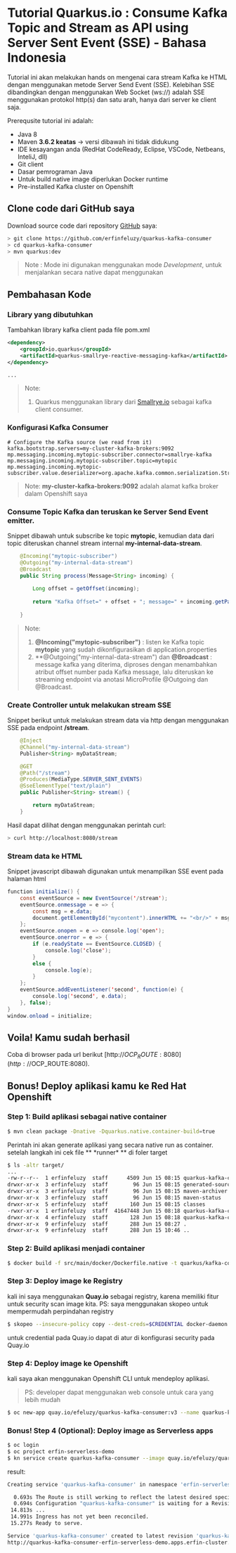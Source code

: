 # Tutorial Quarkus.io : Consume Kafka Topic and Stream as API using Server Sent Event (SSE) - Bahasa Indonesia

Tutorial ini akan melakukan hands on mengenai cara stream Kafka ke HTML dengan menggunakan metode Server Send Event (SSE).
Kelebihan SSE dibandingkan dengan menggunakan Web Socket (ws://) adalah SSE menggunakan protokol http(s) dan satu arah, hanya dari server ke client saja.


Prerequsite tutorial ini adalah:
- Java 8 
- Maven **3.6.2 keatas** -> versi dibawah ini tidak didukung
- IDE kesayangan anda (RedHat CodeReady, Eclipse, VSCode, Netbeans, InteliJ, dll)
- Git client
- Dasar pemrograman Java
- Untuk build native image diperlukan Docker runtime
- Pre-installed Kafka cluster on Openshift 


## Clone code dari GitHub saya
Download source code dari repository [GitHub](https://github.com/erfinfeluzy/quarkus-kafka-consumer.git) saya:
```bash
> git clone https://github.com/erfinfeluzy/quarkus-kafka-consumer
> cd quarkus-kafka-consumer
> mvn quarkus:dev
```
> Note : Mode ini digunakan menggunakan mode *Development*, untuk menjalankan secara native dapat menggunakan


## Pembahasan Kode

### Library yang dibutuhkan
Tambahkan library kafka client pada file pom.xml
```xml
<dependency>
	<groupId>io.quarkus</groupId>
	<artifactId>quarkus-smallrye-reactive-messaging-kafka</artifactId>
</dependency>

...


```
> Note:
> 1. Quarkus menggunakan library dari [Smallrye.io](https://smallrye.io/) sebagai kafka client consumer.

### Konfigurasi Kafka Consumer
```properties
# Configure the Kafka source (we read from it)
kafka.bootstrap.servers=my-cluster-kafka-brokers:9092
mp.messaging.incoming.mytopic-subscriber.connector=smallrye-kafka
mp.messaging.incoming.mytopic-subscriber.topic=mytopic
mp.messaging.incoming.mytopic-subscriber.value.deserializer=org.apache.kafka.common.serialization.StringDeserializer
```
> Note: **my-cluster-kafka-brokers:9092** adalah alamat kafka broker dalam Openshift saya

### Consume Topic Kafka dan teruskan ke Server Send Event emitter.
Snippet dibawah untuk subscribe ke topic **mytopic**, kemudian data dari topic diteruskan channel stream internal **my-internal-data-stream**.
```java
    @Incoming("mytopic-subscriber")
    @Outgoing("my-internal-data-stream")
    @Broadcast
    public String process(Message<String> incoming) {
    	
    	Long offset = getOffset(incoming);
    	
    	return "Kafka Offset=" + offset + "; message=" + incoming.getPayload();
    
    }
```
> Note:
> 1. **@Incoming("mytopic-subscriber")** : listen ke Kafka topic **mytopic** yang sudah dikonfigurasikan di application.properties
> 2. **@Outgoing("my-internal-data-stream") dan **@Broadcast** : message kafka yang diterima, diproses dengan menambahkan atribut offset number pada Kafka message, lalu diteruskan ke streaming endpoint via anotasi MicroProfile @Outgoing dan @Broadcast.


### Create Controller untuk melakukan stream SSE
Snippet berikut untuk melakukan stream data via http dengan menggunakan SSE pada endpoint **/stream**.
```java
	@Inject
	@Channel("my-internal-data-stream")
	Publisher<String> myDataStream;

	@GET
	@Path("/stream")
	@Produces(MediaType.SERVER_SENT_EVENTS)
	@SseElementType("text/plain")
	public Publisher<String> stream() {

		return myDataStream;
	}

```
Hasil dapat dilihat dengan menggunakan perintah curl:
```bash
> curl http://localhost:8080/stream
```
### Stream data ke HTML
Snippet javascript dibawah digunakan untuk menampilkan SSE event pada halaman html
```java
function initialize() {
	const eventSource = new EventSource('/stream');
	eventSource.onmessage = e => {
		const msg = e.data;
		document.getElementById("mycontent").innerHTML += "<br/>" + msg;
	};
	eventSource.onopen = e => console.log('open');
	eventSource.onerror = e => {
		if (e.readyState == EventSource.CLOSED) {
			console.log('close');
		}
		else {
			console.log(e);
		}
	};
	eventSource.addEventListener('second', function(e) {
		console.log('second', e.data);
	}, false);
}
window.onload = initialize;
```

## Voila! Kamu sudah berhasil
Coba di browser pada url berikut [http://$OCP_ROUTE:8080](http://$OCP_ROUTE:8080).

## Bonus! Deploy aplikasi kamu ke Red Hat Openshift

### Step 1: Build aplikasi sebagai native container
```bash
$ mvn clean package -Dnative -Dquarkus.native.container-build=true
```
Perintah ini akan generate aplikasi yang secara native run as container. setelah langkah ini cek file ** \*runner\* ** di foler target
```bash
$ ls -altr target/
...
-rw-r--r--  1 erfinfeluzy  staff      4509 Jun 15 08:15 quarkus-kafka-consumer-1.0-SNAPSHOT.jar
drwxr-xr-x  3 erfinfeluzy  staff        96 Jun 15 08:15 generated-sources
drwxr-xr-x  3 erfinfeluzy  staff        96 Jun 15 08:15 maven-archiver
drwxr-xr-x  3 erfinfeluzy  staff        96 Jun 15 08:15 maven-status
drwxr-xr-x  5 erfinfeluzy  staff       160 Jun 15 08:15 classes
-rwxr-xr-x  1 erfinfeluzy  staff  41647448 Jun 15 08:18 quarkus-kafka-consumer-1.0-SNAPSHOT-runner
drwxr-xr-x  4 erfinfeluzy  staff       128 Jun 15 08:18 quarkus-kafka-consumer-1.0-SNAPSHOT-native-image-source-jar
drwxr-xr-x  9 erfinfeluzy  staff       288 Jun 15 08:27 .
drwxr-xr-x  9 erfinfeluzy  staff       288 Jun 15 10:46 ..
```

### Step 2: Build aplikasi menjadi container
```bash
$ docker build -f src/main/docker/Dockerfile.native -t quarkus/kafka-consumer:v3 .
```
### Step 3: Deploy image ke Registry
kali ini saya menggunakan **Quay.io** sebagai registry, karena memiliki fitur untuk security scan image kita.
PS: saya menggunakan skopeo untuk mempermudah perpindahan registry
```bash
$ skopeo --insecure-policy copy --dest-creds=$CREDENTIAL docker-daemon:quarkus/kafka-consumer:v3 docker://quay.io/efeluzy/quarkus-kafka-consumer:v3
```
untuk credential pada Quay.io dapat di atur di konfigurasi security pada Quay.io

### Step 4: Deploy image ke Openshift
kali saya akan menggunakan Openshift CLI untuk mendeploy aplikasi. 
> PS: developer dapat menggunakan web console untuk cara yang lebih mudah
```bash
$ oc new-app quay.io/efeluzy/quarkus-kafka-consumer:v3 --name quarkus-kafka-consumer 
```
### Bonus! Step 4 (Optional): Deploy image as Serverless apps
```bash
$ oc login
$ oc project erfin-serverless-demo
$ kn service create quarkus-kafka-consumer --image quay.io/efeluzy/quarkus-kafka-consumer:v3
```
result:
```bash
Creating service 'quarkus-kafka-consumer' in namespace 'erfin-serverless-demo':

  0.693s The Route is still working to reflect the latest desired specification.
  0.694s Configuration "quarkus-kafka-consumer" is waiting for a Revision to become ready.
 14.813s ...
 14.991s Ingress has not yet been reconciled.
 15.277s Ready to serve.

Service 'quarkus-kafka-consumer' created to latest revision 'quarkus-kafka-consumer-gplbc-1' is available at URL:
http://quarkus-kafka-consumer-erfin-serverless-demo.apps.erfin-cluster.sandbox1459.opentlc.com
```


